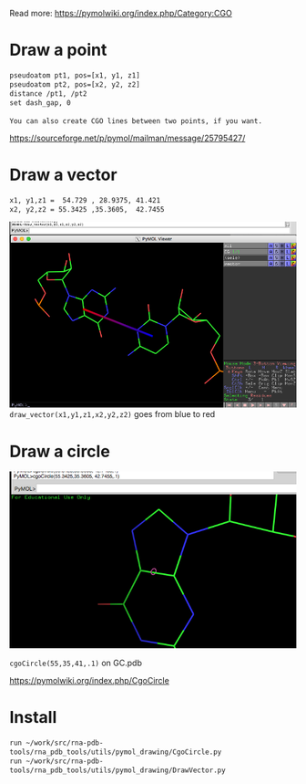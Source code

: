 Read more: https://pymolwiki.org/index.php/Category:CGO

# Draw a point

    pseudoatom pt1, pos=[x1, y1, z1]
    pseudoatom pt2, pos=[x2, y2, z2]
    distance /pt1, /pt2
    set dash_gap, 0
    
    You can also create CGO lines between two points, if you want.

https://sourceforge.net/p/pymol/mailman/message/25795427/

# Draw a vector

    x1, y1,z1 =  54.729 , 28.9375, 41.421
	x2, y2,z2 = 55.3425 ,35.3605,  42.7455

![](docs/draw_vector.png)
`draw_vector(x1,y1,z1,x2,y2,z2)` goes from blue to red

# Draw a circle

![](docs/circle.png)

`cgoCircle(55,35,41,.1)` on GC.pdb

https://pymolwiki.org/index.php/CgoCircle

# Install

    run ~/work/src/rna-pdb-tools/rna_pdb_tools/utils/pymol_drawing/CgoCircle.py
    run ~/work/src/rna-pdb-tools/rna_pdb_tools/utils/pymol_drawing/DrawVector.py

